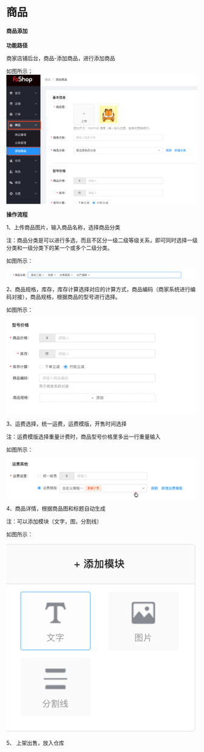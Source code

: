 # 商品

#### 商品添加

**功能路径**

商家店铺后台，商品-添加商品，进行添加商品

如图所示；![](./images/zhang1.png)



**操作流程**

1、上传商品图片，输入商品名称，选择商品分类

注：商品分类是可以进行多选，而且不区分一级二级等级关系，即可同时选择一级分类和一级分类下的某一个或多个二级分类。

如图所示：

![](./images/zhang4.png)

2、商品规格，库存，库存计算选择对应的计算方式，商品编码（商家系统进行编码对接），商品规格，根据商品的型号进行选择。

如图所示：

![](./images/zhang5.png)

3、运费选择，统一运费，运费模版，开售时间选择

注：运费模版选择重量计费时，商品型号价格里多出一行重量输入

如图所示：

![](./images/zhang6.png)

4、商品详情，根据商品图和标题自动生成

注：可以添加模块（文字，图，分割线）

如图所示：

![](./images/zhang16.png)

5、	上架出售，放入仓库